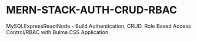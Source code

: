 # MERN-STACK-AUTH-CRUD-RBAC

MySQLExpressReactNode - Build Authentication, CRUD, Role Based Access Control/RBAC with Bulma CSS Application
